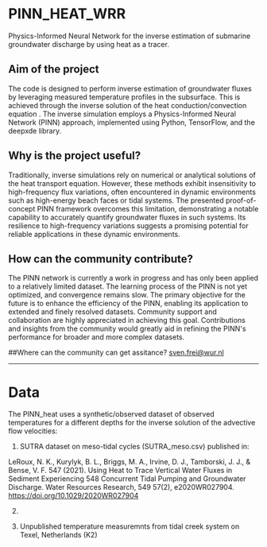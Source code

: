 # PINN_HEAT_WRR
Physics-Informed Neural Network for the inverse estimation of submarine groundwater discharge by using heat as a tracer.

## Aim of the project
The code is designed to perform inverse estimation of groundwater fluxes by leveraging measured temperature profiles in the subsurface. This is achieved through the inverse solution of the heat conduction/convection equation . The inverse simulation employs a Physics-Informed Neural Network (PINN) approach, implemented using Python, TensorFlow, and the deepxde library.

## Why is the project useful?
Traditionally, inverse simulations rely on numerical or analytical solutions of the heat transport equation. However, these methods exhibit insensitivity to high-frequency flux variations, often encountered in dynamic environments such as high-energy beach faces or tidal systems. The presented proof-of-concept PINN framework overcomes this limitation, demonstrating a notable capability to accurately quantify groundwater fluxes in such systems. Its resilience to high-frequency variations suggests a promising potential for reliable applications in these dynamic environments.

## How can the community contribute?
The PINN network is currently a work in progress and has only been applied to a relatively limited dataset. The learning process of the PINN is not yet optimized, and convergence remains slow. The primary objective for the future is to enhance the efficiency of the PINN, enabling its application to extended and finely resolved datasets. Community support and collaboration are highly appreciated in achieving this goal. Contributions and insights from the community would greatly aid in refining the PINN's performance for broader and more complex datasets.

##Where can the community can get assitance?
sven.frei@wur.nl
***
# Data
The PINN_heat uses a synthetic/observed dataset of observed temperatures for a different depths for the inverse solution of the advective flow velocities:

1) SUTRA dataset on meso-tidal cycles (SUTRA_meso.csv) published in:

  LeRoux, N. K., Kurylyk, B. L., Briggs, M. A., Irvine, D. J., Tamborski, J. J., & Bense, V. F. 547 
  (2021). Using Heat to Trace Vertical Water Fluxes in Sediment Experiencing 548 
  Concurrent Tidal Pumping and Groundwater Discharge. Water Resources Research, 549 
  57(2), e2020WR027904. https://doi.org/10.1029/2020WR027904

2)



3) Unpublished temperature measuremnts from tidal creek system on Texel, Netherlands (K2)
